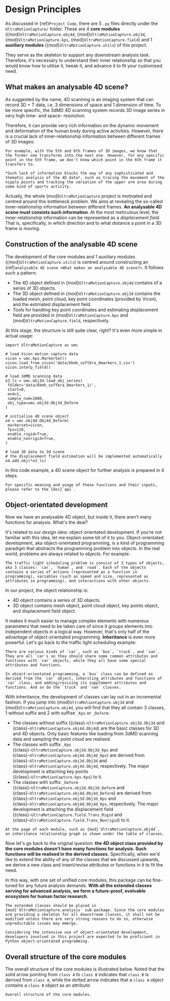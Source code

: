# Design Principles

As discussed in {ref}`Project Code`, there are 5 `.py` files directly under the `UltraMotionCapture/` folder. These are 4 **core modules** ({mod}`UltraMotionCapture.obj4d`, {mod}`UltraMotionCapture.obj3d`, {mod}`UltraMotionCapture.kps`, {mod}`UltraMotionCapture.field`) and 1 **auxiliary modules** ({mod}`UltraMotionCapture.utils`) of this project.

They serve as the skeleton to support any downstream analysis task. Therefore, it's necessary to understand their inner relationship so that you would know how to utilise it, tweak it, and advance it to fit your customised need.

## What makes an analysable 4D scene?

As suggested by the name, 4D scanning is an imaging system that can record 3D + T data, i.e. 3 dimensions of space and 1 dimension of time. To be more specific, the 3dMD 4D scanning system records 3D image series in very high time- and space- resolution.

Therefore, it can provide very rich information on the dynamic movement and deformation of the human body during active activities. However, there is a crucial lack of inner-relationship information between different frames of 3D images:

```{attention}
For example, with the 5th and 6th frames of 3D images, we know that the former one transforms into the next one. However, for any specific point in the 5th frame, we don't know which point in the 6th frame it transfers to.

*Such lack of information blocks the way of any sophisticated and thematic analysis of the 4D data*, such as tracing the movement of the nipple points and tracking the variation of the upper arm area during some kind of sports activity.
```

Actually, the whole {mod}`UltraMotionCapture` project is motivated and centred around this bottleneck problem. We aims at revealing the so-called inner-relationship information between different frames. **An analysable 4D scene must consists such information**. At the most meticulous level, the inner-relationship information can be represented as a *displacement field*. That is, specifically, in which direction and to what distance a point in a 3D frame is moving.

## Construction of the analysable 4D scene

The development of the core modules and 1 auxiliary modules ({mod}`UltraMotionCapture.utils`) is centred around constructing an {ref}`analysable 4D scene <What makes an analysable 4D scene?>`. It follows such a pattern:

- The 4D object defined in {mod}`UltraMotionCapture.obj4d` contains of a series of 3D objects.
- The 3D object defined in {mod}`UltraMotionCapture.obj3d` contains the loaded mesh, point cloud, key point coordinates (provided by Vicon), and the estimated displacement field.
- Tools for handling key point coordinates and estimating displacement field are provided in {mod}`UltraMotionCapture.kps` and {mod}`UltraMotionCapture.field`, respectively.

At this stage, the structure is still quite clear, right? It's even more simple in actual usage:

```{code}
import UltraMotionCapture as umc

# load Vicon motion capture data
vicon = umc.kps.MarkerSet()
vicon.load_from_vicon('data/6kmh_softbra_8markers_1.csv')
vicon.interp_field()

# load 3dMD scanning data
o3_ls = umc.obj3d.load_obj_series(
 folder='data/6kmh_softbra_8markers_1/',
 start=0,
 end=1,
 sample_num=1000,
 obj_type=umc.obj3d.Obj3d_Deform
)

# initialise 4D scene object
o4 = umc.obj4d.Obj4d_Deform(
 markerset=vicon,
 fps=120,
 enable_rigid=True,
 enable_nonrigid=True,
)

# load 3D data to 3d scene
# the displacement field estimation will be implemented automatically
o4.add_obj(*o3_ls)
```

In this code example, a 4D scene object for further analysis is prepared in 4 steps.

```{tip}
For specific meaning and usage of these functions and their inputs, please refer to the {doc}`api`.
```

## Object-orientated development

Now we have an analysable 4D object, but inside it, there aren't many functions for analysis. What's the deal?

It's related to our *design idea*: object-orientated development. If you're not familiar with this idea, let me explain some bit of it to you. Object-orientated development, aka object-orientated programming, is a kind of programming paradigm that abstracts the programming problem into objects. In the real world, problems are always related to *objects*. For example:

```{admonition} Example
The traffic light scheduling problem is consist of 3 types of objects, aka 3 classes: `car`, `human`, and `road`. Each of the objects contains a series of actions (represented as a function in programming), variables (such as speed and size, represented as attributes in programming), and interactions with other objects.
```

In our project, the object relationship is:
- 4D object contains a series of 3D objects.
- 3D object contains mesh object, point cloud object, key points object, and displacement field object.

It makes it much easier to manage complex elements with numerous parameters that need to be taken care of since it groups elements into independent objects in a logical way. However, that's only half of the advantage of object-orientated programming. **Inheritance** is even more powerful. Let's go back to the traffic light scheduling example:

```{admonition} Example
There are various kinds of `car`, such as `bus`, `truck`, and `van`. They are all `car`s so they should share some common attributes and functions with `car` objects, while they all have some special attributes and functions.

In object-orientated programming, a `bus` class can be defined as derived from the `car` object, inheriting attributes and functions of `car` class, and adding/revising its supplement attributes and functions. And so do the `truck` and `van` classes.
```

With inheritance, the development of classes can lay out in an incremental fashion. If you jump into {mod}`UltraMotionCapture.obj3d` and {mod}`UltraMotionCapture.obj4d`, you will find that they all contain 3 classes, 1 without suffix and 2 with suffixe `_Kps` or `_Deform`:

- The classes without suffix ({class}`~UltraMotionCapture.obj3d.Obj3d` and {class}`~UltraMotionCapture.obj4d.Obj4d`) are the basic classes for 3D and 4D objects. Only basic features like loading from 3dMD scanning data and sampling the point cloud are realised.
- The classes with suffix `_Kps` ({class}`~UltraMotionCapture.obj3d.Obj3d_Kps` and {class}`~UltraMotionCapture.obj4d.Obj4d_Kps`) are derived from {class}`~UltraMotionCapture.obj3d.Obj3d` and {class}`~UltraMotionCapture.obj4d.Obj4d`, respectively. The major development is attaching key points ({class}`~UltraMotionCapture.kps.Kps`) to it.
- The classes with suffix `_Deform` ({class}`~UltraMotionCapture.obj3d.Obj3d_Deform` and {class}`~UltraMotionCapture.obj4d.Obj4d_Deform`) are derived from {class}`~UltraMotionCapture.obj3d.Obj3d_Kps` and {class}`~UltraMotionCapture.obj4d.Obj4d_Kps`, respectively. The major development is attaching the displacement field ({class}`~UltraMotionCapture.field.Trans_Rigid` and {class}`~UltraMotionCapture.field.Trans_Nonrigid`) to it.

```{tip}
At the page of each module, such as {mod}`UltraMotionCapture.obj4d`, an inheritance relationship graph is shown under the table of classes.
```

Now let's go back to the original question: **the 4D object class provided by the core modules doesn't have many functions for analysis. Such functions will be realised in the derived classes.** Specifically, when we'd like to extend the ability of any of the classes that we discussed upwards, we derive a new class and insert/revise attributes or functions in it to fit the need.

In this way, with one set of unified core modules, this package can be fine-tuned for any future analysis demands. **With all the extended classes serving for advanced analysis, we form a future-proof, evolvable ecosystem for human factor research**.

```{danger}
The extended classes should be placed in {mod}`UltraMotionCapture.analysis` sub-package. Since the core modules are providing a skeleton for all downstream classes, it shall not be modified unless there are very strong reasons to do so, otherwise unpredictable issues may emerge.
```

```{attention}
Considering the intensive use of object-orientated development, developers involved in this project are expected to be proficient in Python object-orientated programming. 
```

## Overall structure of the core modules

The overall structure of the core modules is illustrated below. Noted that the solid arrow pointing from `class A` to `class B` indicates that `class B` is derived from `class A`, while the dotted arrow indicates that a `class A` object contains a `class B` object as an attribute:

```{figure} figures/overall_structure.png
Overall structure of the core modules.
```